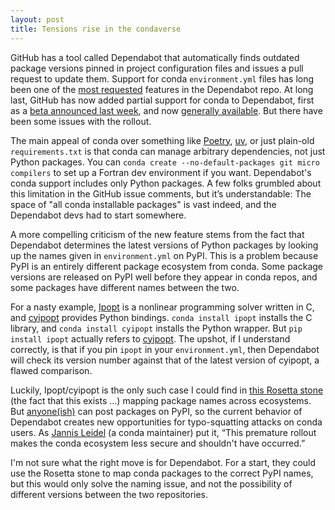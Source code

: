 ```yaml
---
layout: post
title: Tensions rise in the condaverse
---
```


GitHub has a tool called Dependabot that automatically finds outdated package
versions pinned in project configuration files and issues a pull request to
update them. Support for conda `environment.yml` files has long been one of the
[most requested](https://github.com/dependabot/dependabot-core/issues/2227)
features in the Dependabot repo. At long last, GitHub has now added partial
support for conda to Dependabot, first as a
[beta announced last week](https://github.com/dependabot/dependabot-core/issues/2227#issuecomment-3274344175),
and now
[generally available](https://github.blog/changelog/2025-09-16-conda-ecosystem-support-for-dependabot-now-generally-available/).
But there have been some issues with the rollout.

The main appeal of conda over something like
[Poetry](https://python-poetry.org/), [uv](https://docs.astral.sh/uv/), or just
plain-old `requirements.txt` is that conda can manage arbitrary dependencies,
not just Python packages. You can
`conda create --no-default-packages git micro compilers` to set up a Fortran dev
environment if you want. Dependabot's conda support includes only Python
packages. A few folks grumbled about this limitation in the GitHub issue
comments, but it’s understandable: The space of "all conda installable packages"
is vast indeed, and the Dependabot devs had to start somewhere.

A more compelling criticism of the new feature stems from the fact that
Dependabot determines the latest versions of Python packages by looking up the
names given in `environment.yml` on PyPI. This is a problem because PyPI is an
entirely different package ecosystem from conda. Some package versions are
released on PyPI well before they appear in conda repos, and some packages have
different names between the two.

For a nasty example, [Ipopt](https://coin-or.github.io/Ipopt/) is a nonlinear
programming solver written in C, and
[cyipopt](https://cyipopt.readthedocs.io/en/stable/index.html) provides Python
bindings. `conda install ipopt` installs the C library, and
`conda install cyipopt` installs the Python wrapper. But `pip install ipopt`
actually refers to [cyipopt](https://pypi.org/project/ipopt/). The upshot, if I
understand correctly, is that if you pin `ipopt` in your `environment.yml`, then
Dependabot will check its version number against that of the latest version of
cyipopt, a flawed comparison.

Luckily, Ipopt/cyipopt is the only such case I could find in
[this Rosetta stone](https://github.com/regro/cf-graph-countyfair/blob/fd3061b427cc4b605d783ab40a115ff17e3dc1a7/mappings/pypi/grayskull_pypi_mapping.yaml)
(the fact that this exists …) mapping package names across ecosystems. But
[anyone(ish)](https://pypi.org/account/register/) can post packages on PyPI, so
the current behavior of Dependabot creates new opportunities for typo-squatting
attacks on conda users. As
[Jannis Leidel](github.com/dependabot/dependabot-core/issues/2227#issuecomment-3307935405)
(a conda maintainer) put it, “This premature rollout makes the conda ecosystem
less secure and shouldn't have occurred.”

I'm not sure what the right move is for Dependabot. For a start, they could use
the Rosetta stone to map conda packages to the correct PyPI names, but this
would only solve the naming issue, and not the possibility of different versions
between the two repositories.
